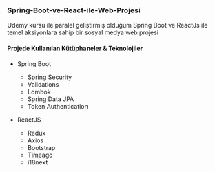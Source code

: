 ### Spring-Boot-ve-React-ile-Web-Projesi
Udemy kursu ile paralel geliştirmiş olduğum Spring Boot ve ReactJs ile temel aksiyonlara sahip bir sosyal medya web projesi 

#### Projede Kullanılan Kütüphaneler & Teknolojiler 

* Spring Boot
  * Spring Security
  * Validations
  * Lombok
  * Spring Data JPA
  * Token Authentication

* ReactJS
  * Redux
  * Axios
  * Bootstrap
  * Timeago
  * i18next

